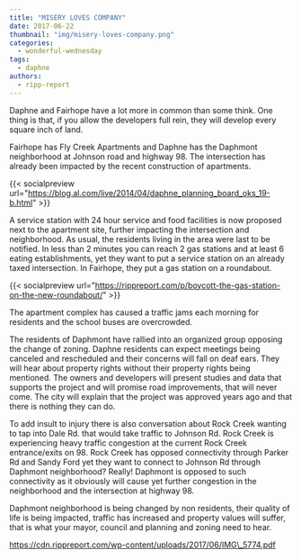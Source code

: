 ```yaml
---
title: "MISERY LOVES COMPANY"
date: 2017-06-22
thumbnail: "img/misery-loves-company.png"
categories: 
  - wonderful-wednesday
tags: 
  - daphne
authors: 
  - ripp-report
---
```


Daphne and Fairhope have a lot more in common than some think. One thing is that, if you allow the developers full rein, they will develop every square inch of land.

Fairhope has Fly Creek Apartments and Daphne has the Daphmont neighborhood at Johnson road and highway 98. The intersection has already been impacted by the recent construction of apartments.

{{< socialpreview url="https://blog.al.com/live/2014/04/daphne_planning_board_oks_19-b.html" >}}

A service station with 24 hour service and food facilities is now proposed next to the apartment site, further impacting the intersection and neighborhood. As usual, the residents living in the area were last to be notified. In less than 2 minutes you can reach 2 gas stations and at least 6 eating establishments, yet they want to put a service station on an already taxed intersection. In Fairhope, they put a gas station on a roundabout.

{{< socialpreview url="https://rippreport.com/p/boycott-the-gas-station-on-the-new-roundabout/" >}}

The apartment complex has caused a traffic jams each morning for residents and the school buses are overcrowded.

The residents of Daphmont have rallied into an organized group opposing the change of zoning. Daphne residents can expect meetings being canceled and rescheduled and their concerns will fall on deaf ears. They will hear about property rights without their property rights being mentioned. The owners and developers will present studies and data that supports the project and will promise road improvements, that will never come. The city will explain that the project was approved years ago and that there is nothing they can do.

To add insult to injury there is also conversation about Rock Creek wanting to tap into Dale Rd. that would take traffic to Johnson Rd. Rock Creek is experiencing heavy traffic congestion at the current Rock Creek entrance/exits on 98. Rock Creek has opposed connectivity through Parker Rd and Sandy Ford yet they want to connect to Johnson Rd through Daphmont neighborhood? Really! Daphmont is opposed to such connectivity as it obviously will cause yet further congestion in the neighborhood and the intersection at highway 98.

Daphmont neighborhood is being changed by non residents, their quality of life is being impacted, traffic has increased and property values will suffer, that is what your mayor, council and planning and zoning need to hear.

https://cdn.rippreport.com/wp-content/uploads/2017/06/IMG\_5774.pdf
